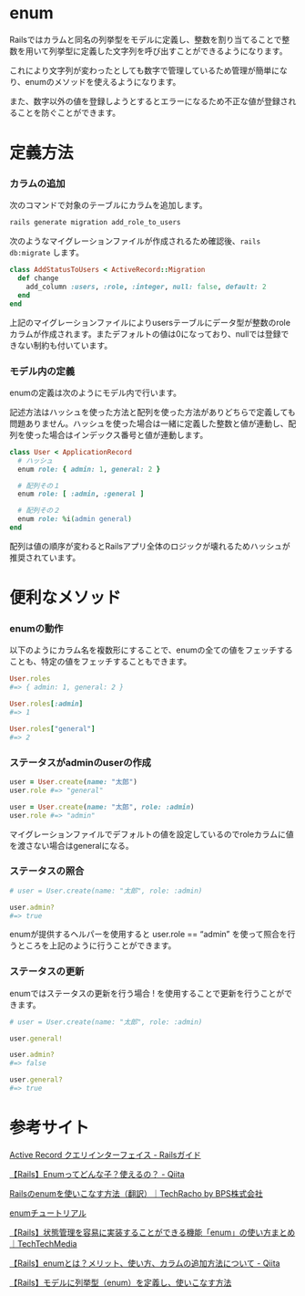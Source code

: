 # enum


Railsではカラムと同名の列挙型をモデルに定義し、整数を割り当てることで整数を用いて列挙型に定義した文字列を呼び出すことができるようになります。

これにより文字列が変わったとしても数字で管理しているため管理が簡単になり、enumのメソッドを使えるようになります。

また、数字以外の値を登録しようとするとエラーになるため不正な値が登録されることを防ぐことができます。




# 定義方法


### カラムの追加


次のコマンドで対象のテーブルにカラムを追加します。

```ruby
rails generate migration add_role_to_users
```

次のようなマイグレーションファイルが作成されるため確認後、`rails db:migrate` します。

```ruby
class AddStatusToUsers < ActiveRecord::Migration
  def change
    add_column :users, :role, :integer, null: false, default: 2
  end
end
```

上記のマイグレーションファイルによりusersテーブルにデータ型が整数のroleカラムが作成されます。またデフォルトの値は0になっており、nullでは登録できない制約も付いています。




### モデル内の定義


enumの定義は次のようにモデル内で行います。

記述方法はハッシュを使った方法と配列を使った方法がありどちらで定義しても問題ありません。ハッシュを使った場合は一緒に定義した整数と値が連動し、配列を使った場合はインデックス番号と値が連動します。

```ruby
class User < ApplicationRecord
  # ハッシュ
  enum role: { admin: 1, general: 2 }

  # 配列その１
  enum role: [ :admin, :general ]

  # 配列その２
  enum role: %i(admin general)
end
```

配列は値の順序が変わるとRailsアプリ全体のロジックが壊れるためハッシュが推奨されています。





# 便利なメソッド

### enumの動作


以下のようにカラム名を複数形にすることで、enumの全ての値をフェッチすることも、特定の値をフェッチすることもできます。

```ruby
User.roles
#=> { admin: 1, general: 2 }

User.roles[:admin]
#=> 1

User.roles["general"]
#=> 2
```


### ステータスがadminのuserの作成


```ruby
user = User.create(name: "太郎")
user.role #=> "general"

user = User.create(name: "太郎", role: :admin)
user.role #=> "admin"
```

マイグレーションファイルでデフォルトの値を設定しているのでroleカラムに値を渡さない場合はgeneralになる。



### ステータスの照合


```ruby
# user = User.create(name: "太郎", role: :admin)

user.admin?
#=> true
```

enumが提供するヘルパーを使用すると user.role == “admin” を使って照合を行うところを上記のように行うことができます。



### ステータスの更新


enumではステータスの更新を行う場合 ! を使用することで更新を行うことができます。

```ruby
# user = User.create(name: "太郎", role: :admin)

user.general!

user.admin?
#=> false

user.general?
#=> true
```




# 参考サイト


[Active Record クエリインターフェイス - Railsガイド](https://railsguides.jp/active_record_querying.html#enum)

[【Rails】Enumってどんな子？使えるの？ - Qiita](https://qiita.com/ozackiee/items/17b91e26fad58e147f2e)

[Railsのenumを使いこなす方法（翻訳）｜TechRacho by BPS株式会社](https://techracho.bpsinc.jp/hachi8833/2022_02_18/115735)

[enumチュートリアル](https://pikawaka.com/rails/enum)

[【Rails】状態管理を容易に実装することができる機能「enum」の使い方まとめ｜TechTechMedia](https://techtechmedia.com/enum-rails/)

[【Rails】enumとは？メリット、使い方、カラムの追加方法について - Qiita](https://qiita.com/katsu105/items/b8de8c12b80cb1a92ed8)

[【Rails】モデルに列挙型（enum）を定義し、使いこなす方法](https://autovice.jp/articles/189)
